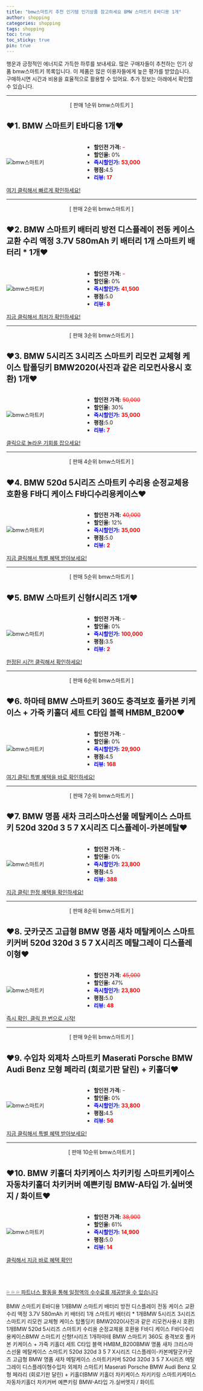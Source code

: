 ```yaml
---
title: "bmw스마트키 추천 인기템 인기상품 참고하세요 BMW 스마트키 E바디용 1개"
author: shopping
categories: shopping
tags: shopping
toc: true
toc_sticky: true
pin: true
---
```

행운과 긍정적인 에너지로 가득한 하루를 보내세요. 많은 구매자들이 추천하는 인기 상품 bmw스마트키 목록입니다. 이 제품은 많은 이용자들에게 높은 평가를 받았습니다. 구매하시면 시간과 비용을 효율적으로 활용할 수 있어요. 추가 정보는 아래에서 확인할 수 있습니다.

---
<p class="toplist" style="margin: 0 auto; display: block; width: fit-content;">[ 판매 1순위 bmw스마트키 ]</p>

<h2><strong>❤️1. BMW 스마트키 E바디용 1개❤️</strong></h2>

<div style="display: flex; align-items: center;">
    <div style="flex: 0.4;">
        <img src="https://thumbnail8.coupangcdn.com/thumbnails/remote/230x230ex/image/vendor_inventory/images/2018/06/10/22/4/55ff1905-bf7e-4473-94b5-02f98b3ef192.jpg" alt="bmw스마트키" style="max-width: 100%;">
    </div>
    <div style="flex: 0.6; margin-left: 10px;">
        <ul>
            <li><strong>할인전 가격:</strong> <del style="color: red;">-</del></li>
            <li><strong>할인율:</strong> 0%</li>
            <li><span style='color:blue'><strong>즉시할인가:</strong></span> <span style='color:red'><strong>53,000</strong></span></li>
            <li><strong>평점:</strong>4.5</li>
            <li><span style='color:blue'><strong>리뷰:</strong></span> <span style='color:red'><strong>17</strong></span></li>
        </ul>
    </div>
</div>
<div class="center">
    <a href="https://selin100587001.github.io?lptag=AF9450613&subid=githubio&pageKey=99115888&traceid=V0-153&itemId=303499494&vendorItemId=3748209830" class="myButton">
        여기 클릭해서 빠르게 확인하세요!
    </a>
</div>


---
<p class="toplist" style="margin: 0 auto; display: block; width: fit-content;">[ 판매 2순위 bmw스마트키 ]</p>

<h2><strong>❤️2. BMW 스마트키 배터리 방전 디스플레이 전동 케이스 교환 수리 액정 3.7V 580mAh 키 배터리 1개 스마트키 배터리 * 1개❤️</strong></h2>

<div style="display: flex; align-items: center;">
    <div style="flex: 0.4;">
        <img src="https://thumbnail6.coupangcdn.com/thumbnails/remote/230x230ex/image/vendor_inventory/5b6d/33628c5d22b9893872509a0b30c9c20b6cd740d7d31228980b7da8f52a1c.jpg" alt="bmw스마트키" style="max-width: 100%;">
    </div>
    <div style="flex: 0.6; margin-left: 10px;">
        <ul>
            <li><strong>할인전 가격:</strong> <del style="color: red;">-</del></li>
            <li><strong>할인율:</strong> 0%</li>
            <li><span style='color:blue'><strong>즉시할인가:</strong></span> <span style='color:red'><strong>41,500</strong></span></li>
            <li><strong>평점:</strong>5.0</li>
            <li><span style='color:blue'><strong>리뷰:</strong></span> <span style='color:red'><strong>8</strong></span></li>
        </ul>
    </div>
</div>
<div class="center">
    <a href="https://selin100587001.github.io?lptag=AF9450613&subid=githubio&pageKey=7386088820&traceid=V0-153&itemId=19086047532&vendorItemId=88284623925" class="myButton">
        지금 클릭해서 최저가 확인하세요!
    </a>
</div>


---
<p class="toplist" style="margin: 0 auto; display: block; width: fit-content;">[ 판매 3순위 bmw스마트키 ]</p>

<h2><strong>❤️3. BMW 5시리즈 3시리즈 스마트키 리모컨 교체형 케이스 탑폴딩키 BMW2020(사진과 같은 리모컨사용시 호환) 1개❤️</strong></h2>

<div style="display: flex; align-items: center;">
    <div style="flex: 0.4;">
        <img src="https://thumbnail7.coupangcdn.com/thumbnails/remote/230x230ex/image/vendor_inventory/540f/fe0a37bde72ec6329b392636c9106a89b43ab809304ab0fbb1a173a7caa1.jpg" alt="bmw스마트키" style="max-width: 100%;">
    </div>
    <div style="flex: 0.6; margin-left: 10px;">
        <ul>
            <li><strong>할인전 가격:</strong> <del style="color: red;">50,000</del></li>
            <li><strong>할인율:</strong> 30%</li>
            <li><span style='color:blue'><strong>즉시할인가:</strong></span> <span style='color:red'><strong>35,000</strong></span></li>
            <li><strong>평점:</strong>5.0</li>
            <li><span style='color:blue'><strong>리뷰:</strong></span> <span style='color:red'><strong>7</strong></span></li>
        </ul>
    </div>
</div>
<div class="center">
    <a href="https://selin100587001.github.io?lptag=AF9450613&subid=githubio&pageKey=5696906486&traceid=V0-153&itemId=9455413251&vendorItemId=76740260570" class="myButton">
        클릭으로 놀라운 기회를 잡으세요!
    </a>
</div>


---
<p class="toplist" style="margin: 0 auto; display: block; width: fit-content;">[ 판매 4순위 bmw스마트키 ]</p>

<h2><strong>❤️4. BMW 520d 5시리즈 스마트키 수리용 순정교체용 호환용 F바디 케이스 F바디수리용케이스❤️</strong></h2>

<div style="display: flex; align-items: center;">
    <div style="flex: 0.4;">
        <img src="https://thumbnail8.coupangcdn.com/thumbnails/remote/230x230ex/image/vendor_inventory/6099/843c7485ac0f2c4ea97e22600f6294bd7688ca68547daa7acd95fd8fb734.PNG" alt="bmw스마트키" style="max-width: 100%;">
    </div>
    <div style="flex: 0.6; margin-left: 10px;">
        <ul>
            <li><strong>할인전 가격:</strong> <del style="color: red;">40,000</del></li>
            <li><strong>할인율:</strong> 12%</li>
            <li><span style='color:blue'><strong>즉시할인가:</strong></span> <span style='color:red'><strong>35,000</strong></span></li>
            <li><strong>평점:</strong>5.0</li>
            <li><span style='color:blue'><strong>리뷰:</strong></span> <span style='color:red'><strong>2</strong></span></li>
        </ul>
    </div>
</div>
<div class="center">
    <a href="https://selin100587001.github.io?lptag=AF9450613&subid=githubio&pageKey=7798159944&traceid=V0-153&itemId=21113344907&vendorItemId=88175196947" class="myButton">
        지금 클릭해서 특별 혜택 받아보세요!
    </a>
</div>


---
<p class="toplist" style="margin: 0 auto; display: block; width: fit-content;">[ 판매 5순위 bmw스마트키 ]</p>

<h2><strong>❤️5. BMW 스마트키 신형f시리즈 1개❤️</strong></h2>

<div style="display: flex; align-items: center;">
    <div style="flex: 0.4;">
        <img src="https://thumbnail6.coupangcdn.com/thumbnails/remote/230x230ex/image/vendor_inventory/images/2018/06/10/23/4/f90fcd83-5a35-4498-8ee5-a7ad00f6185d.jpg" alt="bmw스마트키" style="max-width: 100%;">
    </div>
    <div style="flex: 0.6; margin-left: 10px;">
        <ul>
            <li><strong>할인전 가격:</strong> <del style="color: red;">-</del></li>
            <li><strong>할인율:</strong> 0%</li>
            <li><span style='color:blue'><strong>즉시할인가:</strong></span> <span style='color:red'><strong>100,000</strong></span></li>
            <li><strong>평점:</strong>3.5</li>
            <li><span style='color:blue'><strong>리뷰:</strong></span> <span style='color:red'><strong>2</strong></span></li>
        </ul>
    </div>
</div>
<div class="center">
    <a href="https://selin100587001.github.io?lptag=AF9450613&subid=githubio&pageKey=99119477&traceid=V0-153&itemId=303513727&vendorItemId=3748263884" class="myButton">
        한정된 시간! 클릭해서 확인하세요!
    </a>
</div>


---
<p class="toplist" style="margin: 0 auto; display: block; width: fit-content;">[ 판매 6순위 bmw스마트키 ]</p>

<h2><strong>❤️6. 하마테 BMW 스마트키 360도 충격보호 풀카본 키케이스 + 가죽 키홀더 세트 C타입 블랙 HMBM_B200❤️</strong></h2>

<div style="display: flex; align-items: center;">
    <div style="flex: 0.4;">
        <img src="https://thumbnail8.coupangcdn.com/thumbnails/remote/230x230ex/image/rs_quotation_api/oh5zqmbd/2874ebe9622f4098bda557c4f7170664.jpg" alt="bmw스마트키" style="max-width: 100%;">
    </div>
    <div style="flex: 0.6; margin-left: 10px;">
        <ul>
            <li><strong>할인전 가격:</strong> <del style="color: red;">-</del></li>
            <li><strong>할인율:</strong> 0%</li>
            <li><span style='color:blue'><strong>즉시할인가:</strong></span> <span style='color:red'><strong>29,900</strong></span></li>
            <li><strong>평점:</strong>4.5</li>
            <li><span style='color:blue'><strong>리뷰:</strong></span> <span style='color:red'><strong>168</strong></span></li>
        </ul>
    </div>
</div>
<div class="center">
    <a href="https://selin100587001.github.io?lptag=AF9450613&subid=githubio&pageKey=5763167489&traceid=V0-153&itemId=9767287389&vendorItemId=77050955656" class="myButton">
        여기 클릭! 특별 혜택을 바로 확인하세요!
    </a>
</div>


---
<p class="toplist" style="margin: 0 auto; display: block; width: fit-content;">[ 판매 7순위 bmw스마트키 ]</p>

<h2><strong>❤️7. BMW 명품 새차 크리스마스선물 메탈케이스 스마트키 520d 320d 3 5 7 X시리즈 디스플레이-카본메탈❤️</strong></h2>

<div style="display: flex; align-items: center;">
    <div style="flex: 0.4;">
        <img src="https://thumbnail10.coupangcdn.com/thumbnails/remote/230x230ex/image/vendor_inventory/395a/959924924908420de0800b149f895cf14f529ae158154fa3727716364b32.jpeg" alt="bmw스마트키" style="max-width: 100%;">
    </div>
    <div style="flex: 0.6; margin-left: 10px;">
        <ul>
            <li><strong>할인전 가격:</strong> <del style="color: red;">-</del></li>
            <li><strong>할인율:</strong> 0%</li>
            <li><span style='color:blue'><strong>즉시할인가:</strong></span> <span style='color:red'><strong>23,800</strong></span></li>
            <li><strong>평점:</strong>4.5</li>
            <li><span style='color:blue'><strong>리뷰:</strong></span> <span style='color:red'><strong>388</strong></span></li>
        </ul>
    </div>
</div>
<div class="center">
    <a href="https://selin100587001.github.io?lptag=AF9450613&subid=githubio&pageKey=6649286327&traceid=V0-153&itemId=15229966112&vendorItemId=82450839534" class="myButton">
        지금 클릭! 한정 혜택을 확인하세요!
    </a>
</div>


---
<p class="toplist" style="margin: 0 auto; display: block; width: fit-content;">[ 판매 8순위 bmw스마트키 ]</p>

<h2><strong>❤️8. 굿카굿즈 고급형 BMW 명품 새차 메탈케이스 스마트키커버 520d 320d 3 5 7 X시리즈 메탈그레이 디스플레이형❤️</strong></h2>

<div style="display: flex; align-items: center;">
    <div style="flex: 0.4;">
        <img src="https://thumbnail9.coupangcdn.com/thumbnails/remote/230x230ex/image/vendor_inventory/71ba/91b3b1651724fcf8f06806bc8c97429797d942cc38e6d51111b6f16825c3.jpeg" alt="bmw스마트키" style="max-width: 100%;">
    </div>
    <div style="flex: 0.6; margin-left: 10px;">
        <ul>
            <li><strong>할인전 가격:</strong> <del style="color: red;">45,000</del></li>
            <li><strong>할인율:</strong> 47%</li>
            <li><span style='color:blue'><strong>즉시할인가:</strong></span> <span style='color:red'><strong>23,800</strong></span></li>
            <li><strong>평점:</strong>5.0</li>
            <li><span style='color:blue'><strong>리뷰:</strong></span> <span style='color:red'><strong>48</strong></span></li>
        </ul>
    </div>
</div>
<div class="center">
    <a href="https://selin100587001.github.io?lptag=AF9450613&subid=githubio&pageKey=7686159751&traceid=V0-153&itemId=20541412698&vendorItemId=86844485457" class="myButton">
        즉시 확인, 클릭 한 번으로 시작!
    </a>
</div>


---
<p class="toplist" style="margin: 0 auto; display: block; width: fit-content;">[ 판매 9순위 bmw스마트키 ]</p>

<h2><strong>❤️9. 수입차 외제차 스마트키 Maserati Porsche BMW Audi Benz 모형 페라리 (회로기판 달린) + 키홀더❤️</strong></h2>

<div style="display: flex; align-items: center;">
    <div style="flex: 0.4;">
        <img src="https://thumbnail7.coupangcdn.com/thumbnails/remote/230x230ex/image/vendor_inventory/4fc5/080a33ead1a5f31ab140295e82021b5bfac7ecc3cb1ac46f756aee22b207.jpg" alt="bmw스마트키" style="max-width: 100%;">
    </div>
    <div style="flex: 0.6; margin-left: 10px;">
        <ul>
            <li><strong>할인전 가격:</strong> <del style="color: red;">-</del></li>
            <li><strong>할인율:</strong> 0%</li>
            <li><span style='color:blue'><strong>즉시할인가:</strong></span> <span style='color:red'><strong>33,800</strong></span></li>
            <li><strong>평점:</strong>4.5</li>
            <li><span style='color:blue'><strong>리뷰:</strong></span> <span style='color:red'><strong>56</strong></span></li>
        </ul>
    </div>
</div>
<div class="center">
    <a href="https://selin100587001.github.io?lptag=AF9450613&subid=githubio&pageKey=4541908512&traceid=V0-153&itemId=5498600370&vendorItemId=90568115087" class="myButton">
        지금 클릭해서 특별 혜택 받아보세요!
    </a>
</div>


---
<p class="toplist" style="margin: 0 auto; display: block; width: fit-content;">[ 판매 10순위 bmw스마트키 ]</p>

<h2><strong>❤️10. BMW 키홀더 차키케이스 차키키링 스마트키케이스 자동차키홀더 차키커버 예쁜키링 BMW-A타입 가.실버엣지 / 화이트❤️</strong></h2>

<div style="display: flex; align-items: center;">
    <div style="flex: 0.4;">
        <img src="https://thumbnail7.coupangcdn.com/thumbnails/remote/230x230ex/image/vendor_inventory/7dde/9fbf5fae07e0c863e73d1b5be74417124f79c58436f98f8de9c439079b99.jpg" alt="bmw스마트키" style="max-width: 100%;">
    </div>
    <div style="flex: 0.6; margin-left: 10px;">
        <ul>
            <li><strong>할인전 가격:</strong> <del style="color: red;">38,900</del></li>
            <li><strong>할인율:</strong> 61%</li>
            <li><span style='color:blue'><strong>즉시할인가:</strong></span> <span style='color:red'><strong>14,900</strong></span></li>
            <li><strong>평점:</strong>5.0</li>
            <li><span style='color:blue'><strong>리뷰:</strong></span> <span style='color:red'><strong>14</strong></span></li>
        </ul>
    </div>
</div>
<div class="center">
    <a href="https://selin100587001.github.io?lptag=AF9450613&subid=githubio&pageKey=8063719954&traceid=V0-153&itemId=22667467369&vendorItemId=89832330638" class="myButton">
        클릭해서 지금 바로 혜택 확인!
    </a>
</div>

<br><br><br>[💦 💦 💦 파트너스 활동을 통해 일정액의 수수료를 제공받을 수 있습니다](https://link.coupang.com/a/bcpT2c)<br><br>BMW 스마트키 E바디용 1개BMW 스마트키 배터리 방전 디스플레이 전동 케이스 교환 수리 액정 3.7V 580mAh 키 배터리 1개 스마트키 배터리 * 1개BMW 5시리즈 3시리즈 스마트키 리모컨 교체형 케이스 탑폴딩키 BMW2020(사진과 같은 리모컨사용시 호환) 1개BMW 520d 5시리즈 스마트키 수리용 순정교체용 호환용 F바디 케이스 F바디수리용케이스BMW 스마트키 신형f시리즈 1개하마테 BMW 스마트키 360도 충격보호 풀카본 키케이스 + 가죽 키홀더 세트 C타입 블랙 HMBM_B200BMW 명품 새차 크리스마스선물 메탈케이스 스마트키 520d 320d 3 5 7 X시리즈 디스플레이-카본메탈굿카굿즈 고급형 BMW 명품 새차 메탈케이스 스마트키커버 520d 320d 3 5 7 X시리즈 메탈그레이 디스플레이형수입차 외제차 스마트키 Maserati Porsche BMW Audi Benz 모형 페라리 (회로기판 달린) + 키홀더BMW 키홀더 차키케이스 차키키링 스마트키케이스 자동차키홀더 차키커버 예쁜키링 BMW-A타입 가.실버엣지 / 화이트